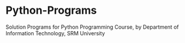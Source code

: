# Python-Programs
Solution Programs for Python Programming Course, by Department of Information Technology, SRM University
